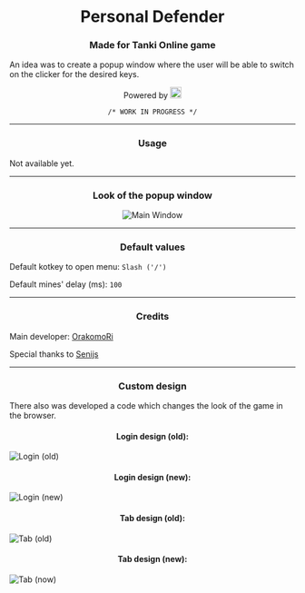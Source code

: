 <h1 align="center">Personal Defender</h1>
<h3 align="center">Made for Tanki Online game</h3>

<p>An idea was to create a popup window where the user will be able to switch on the clicker for the desired keys.</p>

<div align="center">
  <p>Powered by 
    <a href="https://www.javascript.com/" target="_blank">
		<img style="height: 20px;" src="https://upload.wikimedia.org/wikipedia/commons/thumb/6/6a/JavaScript-logo.png/800px-JavaScript-logo.png">
	</a>
  </p>
</div>

<div align="center"><code align="center">/* WORK IN PROGRESS */</code></div>

<hr>

<h3 align="center">Usage</h3>
<div>
	<p>Not available yet.</p>
</div>

<hr>

<h3 align="center">Look of the popup window</h3>
<div align="center">
	<img style="max-height: 50px" src="https://github.com/OrakomoRi/_personal_defender/blob/main/MainWindow.png" alt="Main Window">
</div>

<hr>

<h3 align="center">Default values</h3>
<div>
	<p>
		Default kotkey to open menu: 
		<code align="center">Slash ('/')</code>
	</p>
	<p>
		Default mines' delay (ms): 
		<code align="center">100</code>
	</p>
</div>

<hr>

<h3 align="center">Credits</h3>
<div>
	<p>
		Main developer: 
		<a href="https://github.com/OrakomoRi">OrakomoRi</a>
	</p>
	<p>
		Special thanks to 
		<a href="https://github.com/Senijs">Senijs</a>
	</p>
</div>

<hr>

<h3 align="center">Custom design</h3>
<p>There also was developed a code which changes the look of the game in the browser.</p>

<h4 align="center">Login design (old):</h4>
<img style="max-height: 50px" src="https://github.com/OrakomoRi/_personal_defender/blob/main/EnterGame_old.png" alt="Login (old)">
<h4 align="center">Login design (new):</h4>
<img style="max-height: 50px" src="https://github.com/OrakomoRi/_personal_defender/blob/main/EnterGame.png" alt="Login (new)">

<h4 align="center">Tab design (old):</h4>
<img style="max-height: 50px" src="https://github.com/OrakomoRi/_personal_defender/blob/main/Tab_old.png" alt="Tab (old)">
<h4 align="center">Tab design (new):</h4>
<img style="max-height: 50px" src="https://github.com/OrakomoRi/_personal_defender/blob/main/Tab.png" alt="Tab (now)">